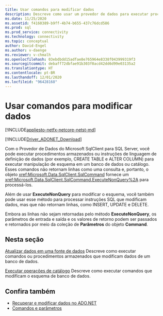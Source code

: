 ```yaml
---
title: Usar comandos para modificar dados
description: Descreve como usar um provedor de dados para executar procedimentos armazenados ou instruções DDL (linguagem de definição de dados).
ms.date: 11/25/2020
ms.assetid: f4160389-b9ff-4b74-b655-437c76dcd586
ms.prod: sql
ms.prod_service: connectivity
ms.technology: connectivity
ms.topic: conceptual
author: David-Engel
ms.author: v-daenge
ms.reviewer: v-chmalh
ms.openlocfilehash: 03ebdbdd15adfae8e765964e8338f043999319f3
ms.sourcegitcommit: debaff72dbfae91b303f0acd42dd6d99e03135a2
ms.translationtype: HT
ms.contentlocale: pt-BR
ms.lasthandoff: 12/01/2020
ms.locfileid: "96428168"
---
```

# <a name="using-commands-to-modify-data"></a>Usar comandos para modificar dados

[!INCLUDE[appliesto-netfx-netcore-netst-md](../../includes/appliesto-netfx-netcore-netst-md.md)]

[!INCLUDE[Driver_ADONET_Download](../../includes/driver_adonet_download.md)]

Com o Provedor de Dados do Microsoft SqlClient para SQL Server, você pode executar procedimentos armazenados ou instruções de linguagem de definição de dados (por exemplo, CREATE TABLE e ALTER COLUMN) para executar manipulação de esquema em um banco de dados ou catálogo. Esses comandos não retornam linhas como uma consulta e, portanto, o objeto <xref:Microsoft.Data.SqlClient.SqlCommand> fornece um <xref:Microsoft.Data.SqlClient.SqlCommand.ExecuteNonQuery%2A> para processá-los.

Além de usar **ExecuteNonQuery** para modificar o esquema, você também pode usar esse método para processar instruções SQL que modificam dados, mas que não retornam linhas, como INSERT, UPDATE e DELETE.

Embora as linhas não sejam retornadas pelo método **ExecuteNonQuery**, os parâmetros de entrada e saída e os valores de retorno podem ser passados e retornados por meio da coleção de **Parâmetros** do objeto **Command**.

## <a name="in-this-section"></a>Nesta seção

[Atualizar dados em uma fonte de dados](update-data-inside-data-source.md) Descreve como executar comandos ou procedimentos armazenados que modificam dados de um banco de dados.

[Executar operações de catálogo](perform-catalog-operations.md) Descreve como executar comandos que modificam o esquema de banco de dados.

## <a name="see-also"></a>Confira também

- [Recuperar e modificar dados no ADO.NET](retrieving-modifying-data.md)
- [Comandos e parâmetros](commands-parameters.md)
